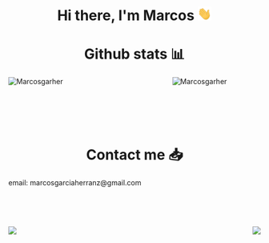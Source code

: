 <h1 align="center"> Hi there, I'm Marcos <img src="https://raw.githubusercontent.com/appinha/appinha/main/img/Hi.gif" width="28"> </h1>

<h1 align="center">Github stats 📊</h1>
<p><img align="left" width="31%" src="https://github-readme-stats.vercel.app/api/top-langs?username=Marcosgarher&show_icons=true&locale=en&layout=compact&theme=tokyonight" alt="Marcosgarher" /></p>
<p>&nbsp;<img align="right" width="35%" src="https://github-readme-stats.vercel.app/api?username=Marcosgarher&show_icons=true&locale=en&theme=tokyonight" alt="Marcosgarher" /></p>

<p></br></br></p>
</br>

<h1 align="center">Contact me 📥</h1>
<p>email: marcosgarciaherranz@gmail.com</p>
<p></br></br></br></p>
<img align="right" src="https://forthebadge.com/images/badges/powered-by-energy-drinks.svg"/>
<img align="left" src="https://forthebadge.com/images/badges/made-with-c.svg"/>

